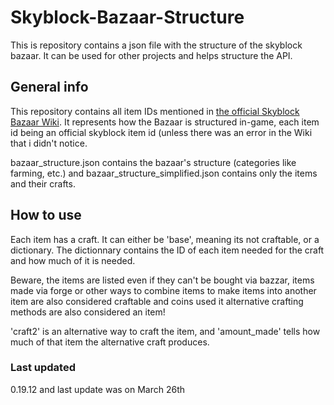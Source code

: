 # Skyblock-Bazaar-Structure
This is repository contains a json file with the structure of the skyblock bazaar. It can be used for other projects and helps structure the API.

## General info
This repository contains all item IDs mentioned in [the official Skyblock Bazaar Wiki](https://wiki.hypixel.net/Bazaar). It represents how the Bazaar is structured in-game, each item id being an official skyblock item id (unless there was an error in the Wiki that i didn't notice.

bazaar_structure.json contains the bazaar's structure (categories like farming, etc.) and bazaar_structure_simplified.json contains only the items and their crafts.

## How to use
Each item has a craft. It can either be 'base', meaning its not craftable, or a dictionary. The dictionnary contains the ID of each item needed for the craft and how much of it is needed. 

Beware, the items are listed even if they can't be bought via bazzar, items made via forge or other ways to combine items to make items into another item are also considered craftable and coins used it alternative crafting methods are also considered an item!

'craft2' is an alternative way to craft the item, and 'amount_made' tells how much of that item the alternative craft produces.



### Last updated
0.19.12 and last update was on March 26th
